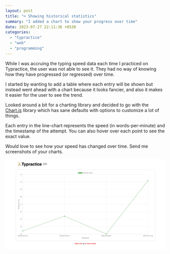 ```yaml
---
layout: post
title: "⌨️ Showing historical statistics"
summary: "I added a chart to show your progress over time"
date: 2023-07-27 22:11:36 +0530
categories:
  - "typractice"
  - "web"
  - "programming"
---
```


While I was accruing the typing speed data each time I practiced on Typractice, the user was not able to see it. They had no way of knowing how they have progressed (or regressed) over time.

I started by wanting to add a table where each entry will be shown but instead went ahead with a chart because it looks fancier, and also it makes it easier for the user to see the trend.

Looked around a bit for a charting library and decided to go with the [Chart.js](https://chartjs.org) library which has sane defaults with options to customize a lot of things.

Each entry in the line-chart represents the speed (in words-per-minute) and the timestamp of the attempt. You can also hover over each point to see the exact value.

Would love to see how your speed has changed over time. Send me screenshots of your charts.

![screenshot of the stats page](../assets/images/posts/project-typractice/stats-chart.png)
